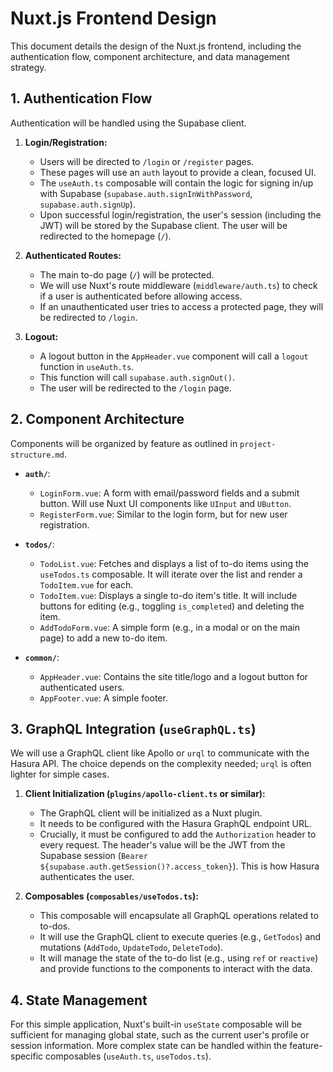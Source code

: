 # Nuxt.js Frontend Design

This document details the design of the Nuxt.js frontend, including the authentication flow, component architecture, and data management strategy.

## 1. Authentication Flow

Authentication will be handled using the Supabase client.

1.  **Login/Registration:**
    *   Users will be directed to `/login` or `/register` pages.
    *   These pages will use an `auth` layout to provide a clean, focused UI.
    *   The `useAuth.ts` composable will contain the logic for signing in/up with Supabase (`supabase.auth.signInWithPassword`, `supabase.auth.signUp`).
    *   Upon successful login/registration, the user's session (including the JWT) will be stored by the Supabase client. The user will be redirected to the homepage (`/`).

2.  **Authenticated Routes:**
    *   The main to-do page (`/`) will be protected.
    *   We will use Nuxt's route middleware (`middleware/auth.ts`) to check if a user is authenticated before allowing access.
    *   If an unauthenticated user tries to access a protected page, they will be redirected to `/login`.

3.  **Logout:**
    *   A logout button in the `AppHeader.vue` component will call a `logout` function in `useAuth.ts`.
    *   This function will call `supabase.auth.signOut()`.
    *   The user will be redirected to the `/login` page.

## 2. Component Architecture

Components will be organized by feature as outlined in `project-structure.md`.

*   **`auth/`**:
    *   `LoginForm.vue`: A form with email/password fields and a submit button. Will use Nuxt UI components like `UInput` and `UButton`.
    *   `RegisterForm.vue`: Similar to the login form, but for new user registration.

*   **`todos/`**:
    *   `TodoList.vue`: Fetches and displays a list of to-do items using the `useTodos.ts` composable. It will iterate over the list and render a `TodoItem.vue` for each.
    *   `TodoItem.vue`: Displays a single to-do item's title. It will include buttons for editing (e.g., toggling `is_completed`) and deleting the item.
    *   `AddTodoForm.vue`: A simple form (e.g., in a modal or on the main page) to add a new to-do item.

*   **`common/`**:
    *   `AppHeader.vue`: Contains the site title/logo and a logout button for authenticated users.
    *   `AppFooter.vue`: A simple footer.

## 3. GraphQL Integration (`useGraphQL.ts`)

We will use a GraphQL client like Apollo or `urql` to communicate with the Hasura API. The choice depends on the complexity needed; `urql` is often lighter for simple cases.

1.  **Client Initialization (`plugins/apollo-client.ts` or similar):**
    *   The GraphQL client will be initialized as a Nuxt plugin.
    *   It needs to be configured with the Hasura GraphQL endpoint URL.
    *   Crucially, it must be configured to add the `Authorization` header to every request. The header's value will be the JWT from the Supabase session (`Bearer ${supabase.auth.getSession()?.access_token}`). This is how Hasura authenticates the user.

2.  **Composables (`composables/useTodos.ts`):**
    *   This composable will encapsulate all GraphQL operations related to to-dos.
    *   It will use the GraphQL client to execute queries (e.g., `GetTodos`) and mutations (`AddTodo`, `UpdateTodo`, `DeleteTodo`).
    *   It will manage the state of the to-do list (e.g., using `ref` or `reactive`) and provide functions to the components to interact with the data.

## 4. State Management

For this simple application, Nuxt's built-in `useState` composable will be sufficient for managing global state, such as the current user's profile or session information. More complex state can be handled within the feature-specific composables (`useAuth.ts`, `useTodos.ts`).